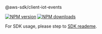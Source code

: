@aws-sdk/client-iot-events

[![NPM version](https://img.shields.io/npm/v/@aws-sdk/client-iot-events/preview.svg)](https://www.npmjs.com/package/@aws-sdk/client-iot-events)
[![NPM downloads](https://img.shields.io/npm/dm/@aws-sdk/client-iot-events.svg)](https://www.npmjs.com/package/@aws-sdk/client-iot-events)

For SDK usage, please step to [SDK reademe](https://github.com/aws/aws-sdk-js-v3).
